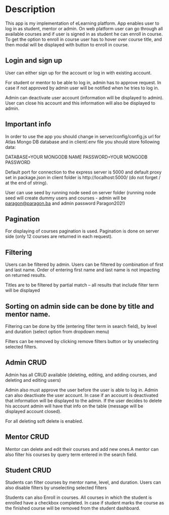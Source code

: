 # Description

This app is my implementation of eLearning platform. App enables user to log in as student, mentor or admin. On web platform user can go through all available courses and if user is signed in as student he can enroll in course. To get the option to enroll in course user has to hover over course title, and then modal will be displayed with button to enroll in course.

## Login and sign up

User can either sign up for the account or log in with existing account.

For student or mentor to be able to log in, admin has to approve request. In case if not approved by admin user will be notified when he tries to log in.

Admin can deactivate user account (information will be displayed to admin). User can close his account and this information will also be displayed to admin.
## Important info

In order to use the app you should change in server/config/config.js url for Atlas Mongo DB database and in client/.env file you should store following data:

DATABASE=YOUR MONGODB NAME
PASSWORD=YOUR MONGODB PASSWORD

Default port for connection to the express server is 5000 and default proxy set in package.json in client folder is http://localhost:5000/ (do not forget / at the end of string).

User can use seed by running node seed on server folder (running node seed will create dummy users and courses - admin will be paragon@paragon.ba and admin password Paragon202!)
## Pagination

For displaying of courses pagination is used. Pagination is done on server side (only 12 courses are returned in each request).
## Filtering

Users can be filtered by admin. Users can be filtered by combination of first and last name. Order of entering first name and last name is not impacting on returned results.

Titles are to be filtered by partial match – all results that include filter term will be displayed
## Sorting on admin side can be done by title and mentor name.

Filtering can be done by title (entering filter term in search field), by level and duration (select option from dropdown menu)

Filters can be removed by clicking remove filters button or by unselecting selected filters.

## Admin CRUD

Admin has all CRUD available (deleting, editing, and adding courses, and deleting and editing users)

Admin also must approve the user before the user is able to log in. Admin can also deactivate the user account. In case if an account is deactivated that information will be displayed to the admin. If the user decides to delete his account admin will have that info on the table (message will be displayed account closed).

For all deleting soft delete is enabled.
## Mentor CRUD 

Mentor can delete and edit their courses and add new ones.A mentor can also filter his courses by query term entered in the search field.
## Student CRUD

Students can filter courses by mentor name, level, and duration. Users can also disable filters by unselecting selected filters

Students can also Enroll in courses. All courses in which the student is enrolled have a checkbox completed. In case if student marks the course as the finished course will be removed from the student dashboard.




